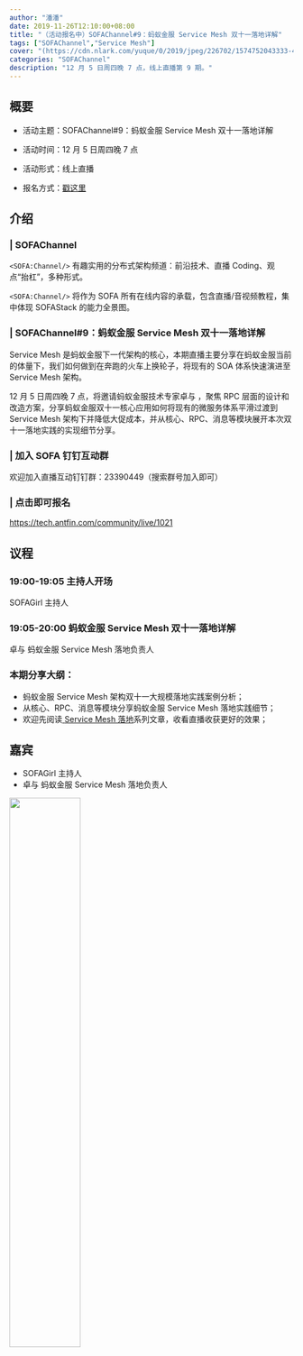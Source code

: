 ```yaml
---
author: "潘潘"
date: 2019-11-26T12:10:00+08:00
title: "（活动报名中）SOFAChannel#9：蚂蚁金服 Service Mesh 双十一落地详解"
tags: ["SOFAChannel","Service Mesh"]
cover: "(https://cdn.nlark.com/yuque/0/2019/jpeg/226702/1574752043333-4ac0aab6-5c46-495b-845a-ed2a36099ccb.jpeg"
categories: "SOFAChannel"
description: "12 月 5 日周四晚 7 点，线上直播第 9 期。"
---
```


## 概要

- 活动主题：SOFAChannel#9：蚂蚁金服 Service Mesh 双十一落地详解

- 活动时间：12 月 5 日周四晚 7 点

- 活动形式：线上直播

- 报名方式：[戳这里](https://tech.antfin.com/community/live/1021)

## 介绍

### | SOFAChannel

`<SOFA:Channel/>` 有趣实用的分布式架构频道：前沿技术、直播 Coding、观点“抬杠”，多种形式。 

`<SOFA:Channel/>` 将作为 SOFA 所有在线内容的承载，包含直播/音视频教程，集中体现 SOFAStack 的能力全景图。

### | SOFAChannel#9：蚂蚁金服 Service Mesh 双十一落地详解

Service Mesh 是蚂蚁金服下一代架构的核心，本期直播主要分享在蚂蚁金服当前的体量下，我们如何做到在奔跑的火车上换轮子，将现有的 SOA 体系快速演进至 Service Mesh 架构。

12 月 5 日周四晚 7 点，将邀请蚂蚁金服技术专家卓与 ，聚焦 RPC 层面的设计和改造方案，分享蚂蚁金服双十一核心应用如何将现有的微服务体系平滑过渡到 Service Mesh 架构下并降低大促成本，并从核心、RPC、消息等模块展开本次双十一落地实践的实现细节分享。 

### | 加入 SOFA 钉钉互动群

欢迎加入直播互动钉钉群：23390449（搜索群号加入即可）

### | 点击即可报名

<https://tech.antfin.com/community/live/1021>

## 议程

### 19:00-19:05  主持人开场

SOFAGirl 主持人

### 19:05-20:00  蚂蚁金服 Service Mesh 双十一落地详解

卓与 蚂蚁金服 Service Mesh 落地负责人

### 本期分享大纲：

- 蚂蚁金服 Service Mesh 架构双十一大规模落地实践案例分析；
- 从核心、RPC、消息等模块分享蚂蚁金服 Service Mesh 落地实践细节；
- 欢迎先阅读[ ](https://www.sofastack.tech/tags/service-mesh-落地实践/)[Service Mesh 落地](https://www.sofastack.tech/tags/service-mesh-落地实践/)系列文章，收看直播收获更好的效果；

## 嘉宾

- SOFAGirl  主持人
- 卓与 蚂蚁金服 Service Mesh 落地负责人

<img src="https://cdn.nlark.com/yuque/0/2019/jpeg/226702/1574753617448-c7041993-c058-4974-9749-9473174bfda6.jpeg" width=50%>